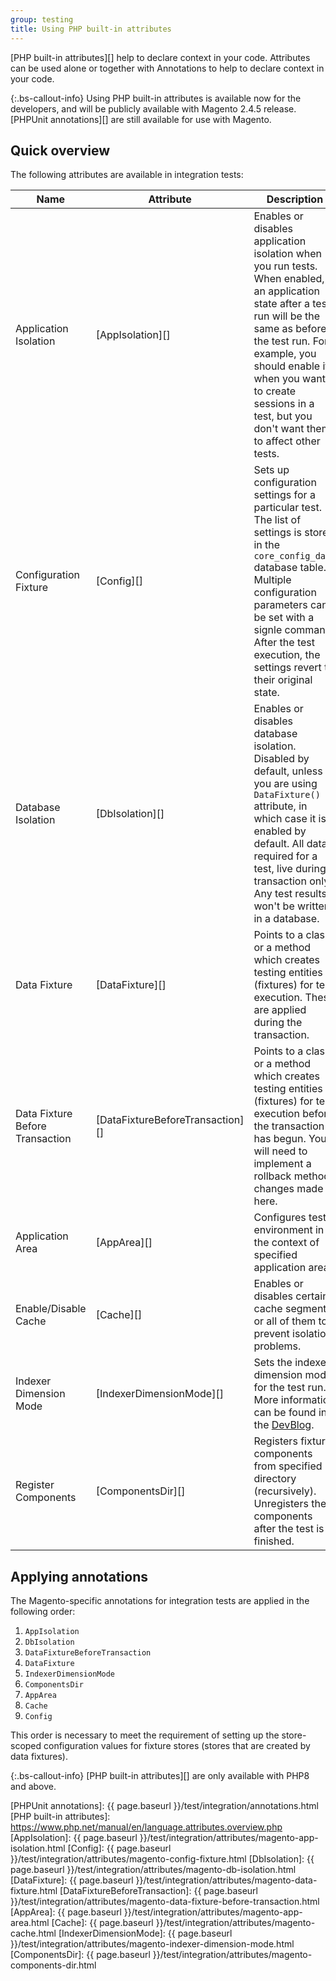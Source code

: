 ```yaml
---
group: testing
title: Using PHP built-in attributes
---
```


[PHP built-in attributes][] help to declare context in your code. Attributes can be used alone or together with Annotations to help to declare context in your code.

{:.bs-callout-info}
Using PHP built-in attributes is available now for the developers, and will be publicly available with Magento 2.4.5 release.
[PHPUnit annotations][] are still available for use with Magento.

## Quick overview

The following attributes are available in integration tests:

| Name                            | Attribute                        | Description                                                                                                                                                                                                                                                                              |
|---------------------------------|----------------------------------|------------------------------------------------------------------------------------------------------------------------------------------------------------------------------------------------------------------------------------------------------------------------------------------|
| Application Isolation           | [AppIsolation][]                 | Enables or disables application isolation when you run tests. When enabled, an application state after a test run will be the same as before the test run. For example, you should enable it, when you want to create sessions in a test, but you don't want them to affect other tests. |
| Configuration Fixture           | [Config][]                       | Sets up configuration settings for a particular test. The list of settings is stored in the `core_config_data` database table. Multiple configuration parameters can be set with a signle command. After the test execution, the settings revert to their original state.                |
| Database Isolation              | [DbIsolation][]                  | Enables or disables database isolation. Disabled by default, unless you are using `DataFixture()` attribute, in which case it is enabled by default. All data, required for a test, live during transaction only. Any test results won't be written in a database.                       |
| Data Fixture                    | [DataFixture][]                  | Points to a class or a method which creates testing entities (fixtures) for test execution. These are applied during the transaction.                                                                                                                                                    |
| Data Fixture Before Transaction | [DataFixtureBeforeTransaction][] | Points to a class or a method which creates testing entities (fixtures) for test execution before the transaction has begun. You will need to implement a rollback method changes made here.                                                                                             |
| Application Area                | [AppArea][]                      | Configures test environment in the context of specified application area.                                                                                                                                                                                                                |
| Enable/Disable Cache            | [Cache][]                        | Enables or disables certain cache segment or all of them to prevent isolation problems.                                                                                                                                                                                                  |
| Indexer Dimension Mode          | [IndexerDimensionMode][]         | Sets the indexer dimension mode for the test run. More information can be found in the [DevBlog](https://community.magento.com/t5/Magento-DevBlog/Indexers-parallelization-and-optimization/ba-p/104922).                                                                                |
| Register Components             | [ComponentsDir][]                | Registers fixture components from specified directory (recursively). Unregisters the components after the test is finished.                                                                                                                                                              |


## Applying annotations

The Magento-specific annotations for integration tests are applied in the following order:

1. `AppIsolation`
1. `DbIsolation`
1. `DataFixtureBeforeTransaction`
1. `DataFixture`
1. `IndexerDimensionMode`
1. `ComponentsDir`
1. `AppArea`
1. `Cache`
1. `Config`

This order is necessary to meet the requirement of setting up the store-scoped configuration values for fixture stores (stores that are created by data fixtures).

{:.bs-callout-info}
[PHP built-in attributes][] are only available with PHP8 and above. 

<!-- LINK DEFINITIONS -->

[PHPUnit annotations]: {{ page.baseurl }}/test/integration/annotations.html
[PHP built-in attributes]: https://www.php.net/manual/en/language.attributes.overview.php
[AppIsolation]: {{ page.baseurl }}/test/integration/attributes/magento-app-isolation.html
[Config]: {{ page.baseurl }}/test/integration/attributes/magento-config-fixture.html
[DbIsolation]: {{ page.baseurl }}/test/integration/attributes/magento-db-isolation.html
[DataFixture]: {{ page.baseurl }}/test/integration/attributes/magento-data-fixture.html
[DataFixtureBeforeTransaction]: {{ page.baseurl }}/test/integration/attributes/magento-data-fixture-before-transaction.html
[AppArea]: {{ page.baseurl }}/test/integration/attributes/magento-app-area.html
[Cache]: {{ page.baseurl }}/test/integration/attributes/magento-cache.html
[IndexerDimensionMode]: {{ page.baseurl }}/test/integration/attributes/magento-indexer-dimension-mode.html
[ComponentsDir]: {{ page.baseurl }}/test/integration/attributes/magento-components-dir.html